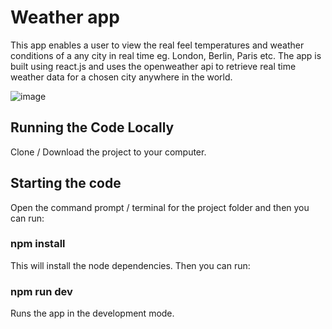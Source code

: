 # Weather app

This app enables a user to view the real feel temperatures and weather conditions of a any city in real time eg. London, Berlin, Paris etc. The app is built using react.js and uses the openweather api to retrieve real time weather data for a chosen city anywhere in the world. 

![image](https://github.com/johnnyd81/weather-app/assets/95863021/947e8fef-5caf-4e41-9bf8-4737f3da124e)

## Running the Code Locally
Clone / Download the project to your computer.

## Starting the code
Open the command prompt / terminal for the project folder and then you can run:

### npm install
This will install the node dependencies. Then you can run:

### npm run dev
Runs the app in the development mode.




